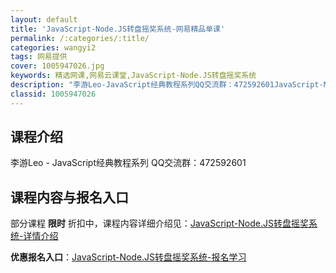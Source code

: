```yaml
---
layout: default
title: 'JavaScript-Node.JS转盘摇奖系统-网易精品单课'
permalink: /:categories/:title/
categories: wangyi2
tags: 网易提供
cover: 1005947026.jpg
keywords: 精选网课,网易云课堂,JavaScript-Node.JS转盘摇奖系统
description: "李游Leo-JavaScript经典教程系列QQ交流群：472592601JavaScript-Node.JS转盘摇奖系统"
classid: 1005947026
---
```


## 课程介绍

李游Leo - JavaScript经典教程系列
QQ交流群：472592601

## 课程内容与报名入口

部分课程 **限时** 折扣中，课程内容详细介绍见：[JavaScript-Node.JS转盘摇奖系统-详情介绍](https://study.163.com/course/introduction/1005947026.htm?share=1&shareId=1025206652&utm_campaign=share&utm_medium=iphoneShare&utm_source=&utm_u=1025206652)

**优惠报名入口**：[JavaScript-Node.JS转盘摇奖系统-报名学习](https://study.163.com/course/introduction/1005947026.htm?share=1&shareId=1025206652&utm_campaign=share&utm_medium=iphoneShare&utm_source=&utm_u=1025206652)

